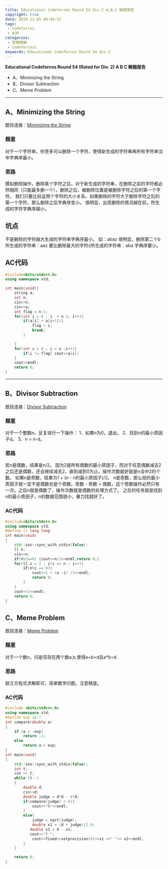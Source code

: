 ```yaml
---
title: Educational Codeforces Round 54 div.2 A,B,C 解题报告
copyright: true
date: 2018-11-05 00:44:51
tags: 
 - Codeforces
 - ACM
categories:
 - 竞赛题解
 - Codeforcess
keywords: Educational Codeforces Round 54 div.2
---
```

  
**Educational Codeforces Round 54 (Rated for Div. 2) A B C 解题报告**
 + A、Minimizing the String
 + B、Divisor Subtraction
 + C、Meme Problem

<!-- more -->

----------------------------------------------------------

## A、Minimizing the String
题目连接：[Minimizing the String](http://codeforces.com/contest/1076/problem/A)

### 题意
对于一个字符串，你至多可以删除一个字符，使得新生成的字符串再所有字符串当中字典序最小。

### 思路
模拟删除操作，删除某个字符之后，对于新生成的字符串，在删除之前的字符都必然相同（只能最多删一个），删除之后，被删除位置是被删除字符之后的第一个字符。
我们只要比较这两个字符的大小关系，如果删除的字符大于删除字符之后的第一个字符，那么删除之后字典序变小。
很明显，出现删除的情况越在前，所生成的字符字典序越小。

## 坑点
不是删除的字符越大生成的字符串字典序最小。
如：abaz
很明显，删除第二个b所生成的字符串：aaz 要比删除最大的字符z所生成的字符串：aba 字典序要小。

## AC代码
```c++
#include<bits/stdc++.h>
using namespace std;

int main(void){
    string a;
    int n;
    cin>>n;
    cin>>a;
    int flag = n-1;
    for(int i = 0 ; i  < n-1; i++){
        if(a[i] > a[i+1]){
            flag = i;
            break;
        }

    }
    for(int i = 0 ; i < n ;i++){
        if(i != flag) cout<<a[i];
    }
    cout<<endl;
    return 0;
}
```

-------------------------------------------------

## B、Divisor Subtraction
题目连接：[Divisor Subtraction](http://codeforces.com/contest/1076/problem/B)
### 题意
对于一个整数n，反复进行一下操作：
1、如果n为0，退出。
2、找到n的最小质因子d。
3、n = n-d。

### 思路
若n是偶数，结果是n/2。
因为2是所有偶数的最小质因子，而对于任意偶数减去2之后还是偶数，还会继续减去2，直到减到0为止。操作次数敲好就是n当中2的个数。
如果n是奇数，结果为1 + (n - n的最小质因子)/2。
n是奇数，那么他的最小质因子就一定不是偶数也是个奇数。奇数 - 奇数 = 偶数，这个奇数操作必然只有一次。之后n就是偶数了，操作次数就是偶数的处理方式了。
之后的任务就是找到n的最小质因子，n的数据范围很小，暴力找就好了。

### AC代码
```c++
#include<bits/stdc++.h>
using namespace std;
#define ll long long
int main(void)
{
    std::ios::sync_with_stdio(false);
    ll n;
    cin>>n;
    if(n%2==0) {cout<<n/2<<endl;return 0;}
    for(ll i = 2 ; i*i <= n ; i++){
        if(n%i == 0){
            cout<<1 + (n -i) /2<<endl;
            return 0;
        }
    }
    cout<<1<<endl;
    return 0;
}
```

## C、Meme Problem
题目连接：[Meme Problem](http://codeforces.com/contest/1076/problem/C)
### 题意
对于一个数n，问是否存在两个数a,b,使得a+b=d且a*b=d.

### 思路
联立方程式求解即可，简单数学问题。注意精度。

### AC代码
```c++
#include <bits/stdc++.h>
using namespace std;
#define esp 1e-7
int compare(double a)
{
    if (a < -esp)
        return -1;
    else
        return a > esp;
}
int main(void)
{
    std::ios::sync_with_stdio(false);
    int t;
    cin >> t;
    while (t--)
    {
        double d;
        cin>>d;
        double judge = d*d - 4*d;
        if(compare(judge) < 0){
            cout<<"N"<<endl;
        }
        else{
            judge = sqrt(judge);
            double x1 = (d + judge)/2.0;
           double x2 = d - x1;
           cout<<"Y ";
            cout<<fixed<<setprecision(9)<<x1 <<" "<< x2<<endl;
        }
    }

    return 0;
}
```
